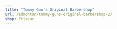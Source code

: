 ```yaml
---
title: "Tommy Gun's Original Barbershop"
url: /edmonton/tommy-guns-original-barbershop-2/
shop: Friseur
---
```

